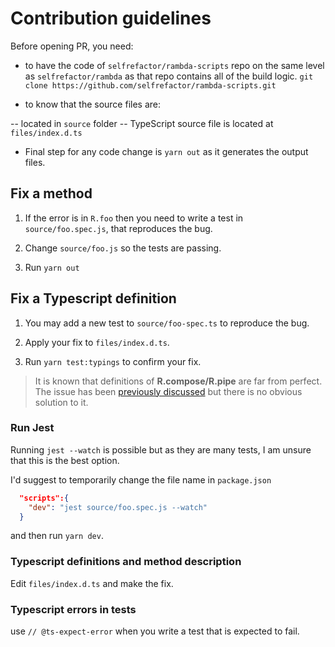 # Contribution guidelines

Before opening PR, you need:

- to have the code of `selfrefactor/rambda-scripts` repo on the same level as `selfrefactor/rambda` as that repo contains all of the build logic. `git clone https://github.com/selfrefactor/rambda-scripts.git`

- to know that the source files are:

-- located in `source` folder
-- TypeScript source file is located at `files/index.d.ts`

- Final step for any code change is `yarn out` as it generates the output files.

## Fix a method

1. If the error is in `R.foo` then you need to write a test in `source/foo.spec.js`, that reproduces the bug.

2. Change `source/foo.js` so the tests are passing.

3. Run `yarn out`

## Fix a Typescript definition

1. You may add a new test to `source/foo-spec.ts` to reproduce the bug.

2. Apply your fix to `files/index.d.ts`.

3. Run `yarn test:typings` to confirm your fix.

> It is known that definitions of **R.compose/R.pipe** are far from perfect. The issue has been [previously discussed](https://github.com/selfrefactor/rambda/issues/466) but there is no obvious solution to it.

### Run Jest

Running `jest --watch` is possible but as they are many tests, I am unsure that this is the best option.

I'd suggest to temporarily change the file name in `package.json`

```json
  "scripts":{
    "dev": "jest source/foo.spec.js --watch"
  }
```

and then run `yarn dev`.

### Typescript definitions and method description

Edit `files/index.d.ts` and make the fix.

### Typescript errors in tests

use `// @ts-expect-error` when you write a test that is expected to fail.
